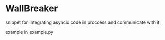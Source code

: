 # WallBreaker
snippet for integrating asyncio code in proccess and communicate with it

example in example.py
